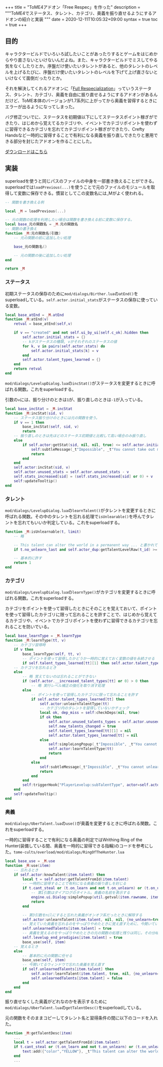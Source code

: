 +++
title = "ToME4アドオン「Free Respec」を作った"
description = """ToME4でステータス、タレント、カテゴリ、奥義を振り直せるようにするアドオンの紹介と実装
"""
date = 2020-12-11T10:05:32+09:00
syntax = true
toc = true
+++
<!--more-->
## 目的
キャラクタービルドでいろいろ試したいことがあったりするとゲームをはじめからやり直さないといけないんだよね。また、キャラクタービルドでミスしてやる気をなくしたりとか。序盤だけ使いたいタレントがあると、他のタレントのレベルを上げるたびに、序盤だけ使いたいタレントのレベルを下げて上げ直さないといけなくて面倒だったりとか。

それを解決してくれるアドオンに「[Full Respecialization][full]」っていうステータス、タレント、カテゴリ、奥義を自由に振り直せるようにするアドオンがあるんだけど、ToME本体のバージョンが1.7系列に上がってから奥義を習得するときにエラーが出るようになってしまった。

バグ修正ついでに、ステータスを初期値以下にしてステータスポイント稼ぎができたり、はじめから覚えてるカテゴリや、イベントでカテゴリポイントを使わずに習得できるカテゴリを忘れてカテゴリポイント稼ぎができたり、Crefty Handsなど一時的に習得することで有利になる奥義を振り直しできたりと悪用できる部分を封じたアドオンを作ることにした。

[ダウンロードはこちら][free]

## 実装
superloadを使うと同じパスのファイルの中身を一部書き換えることができる。superloadでは`loadPrevious(...)`を使うことで元のファイルのモジュールを取得して変数に保存できる。慣習としてこの変数名には_Mがよく使われる。
```lua
-- 関数を書き換える例

local _M = loadPrevious(...)

-- 元の関数の処理を利用したい場合は関数を書き換える前に変数に保存する。
local base_元の関数名 = _M.元の関数名
-- 関数の書き換え
function _M:元の関数名(引数)
	-- 元の関数の前に追加したい処理

	base_元の関数名()

	-- 元の関数の後に追加したい処理
end

return _M
```

### ステータス
初期ステータスの保存のために`mod/dialogs/Birther.lua`の`atEnd()`をsuperloadしている。`self.actor.initial_stats`がステータスの保存に使っている変数。

```lua
local base_atEnd = _M.atEnd
function _M:atEnd(v)
	retval = base_atEnd(self,v)

	if v == "created" and not self.ui_by_ui[self.c_ok].hidden then
		self.actor.initial_stats = {}
		-- kがステータスの種類, vがそれぞれのステータスの値
		for k, v in pairs(self.actor.stats) do
			self.actor.initial_stats[k] = v
		end
		self.actor.talent_types_learned = {}
	end
	return retval
end
```

`mod/dialogs/LevelupDialog.lua`の`incStat()`がステータスを変更するときに呼ばれる関数。これをsuperloadする。

引数の`v`には、振り分けのときは`1`が、振り直しのときは`-1`が入っている。

```lua
local base_incStat = _M.incStat
function _M:incStat(sid, v)
	-- ステータス振り分けのときには元の関数を使う。
	if v == 1 then
		base_incStat(self, sid, v)
		return
	-- 振り直しのときは先ほどのステータス初期値と比較して高い場合のみ振り直し
	else
		if self.actor:getStat(sid, nil, nil, true) <= self.actor.initial_stats[sid] then
			self:subtleMessage(_t"Impossible", _t"You cannot take out more points!", subtleMessageErrorColor)
			return
		end
	end
	self.actor:incStat(sid, v)
	self.actor.unused_stats = self.actor.unused_stats - v
	self.stats_increased[sid] = (self.stats_increased[sid] or 0) + v
	self:updateTooltip()
end
```

### タレント
`mod/dialogs/LevelupDialog.lua`の`learnTalent()`がタレントを変更するときに呼ばれる関数。その中のタレントを忘れる処理で`isUnlearable()`を呼んでタレントを忘れてもいいか判定している。これをsuperloadする。

```lua
function _M:isUnlearnable(t, limit)
	-- 略

	-- This talent can alter the world in a permanent way ... と書かれている直近4ポイントでも振り直せないタレントの振り直し防止
	if t.no_unlearn_last and self.actor_dup:getTalentLevelRaw(t_id) >= self.actor:getTalentLevelRaw(t_id) then return nil end

	-- 基本的に許す
	return 1
end
```

### カテゴリ
`mod/dialogs/LevelupDialog.lua`の`learnType()`がカテゴリを変更するときに呼ばれる関数。これをsuperloadする。

カテゴリをポイントを使って習得したときにそのことを覚えておいて、ポイントを使って習得したカテゴリに限って忘れることを許すことで、はじめから覚えてるカテゴリや、イベントでカテゴリポイントを使わずに習得できるカテゴリを忘れることを防いでいる。

```lua
local base_learnType = _M.learnType
function _M:learnType(tt, v)
	-- カテゴリ習得時
	if v then
		base_learnType(self, tt, v)
		-- ポイントを使って習得したかどうか一時的に覚えておく変数の値を永続させる
		if self.talent_types_learned[tt][1] then self.actor.talent_types_learned[tt] = true end
	-- カテゴリを忘れるとき
	else
		-- 略 覚えてないのは忘れることができない
		if (self.actor.__increased_talent_types[tt] or 0) > 0 then
			-- 略 実行レベル補正の強化を取り消す処理
		else
			-- ポイントを使って習得したカテゴリに限って忘れることを許す
			if self.actor.talent_types_learned[tt] then
				self.actor:unlearnTalentType(tt)
				-- カテゴリ内のタレントを習得していないかチェック
				local ok, dep_miss = self:checkDeps(nil, true)
				if ok then
					self.actor.unused_talents_types = self.actor.unused_talents_types + 1
					self.new_talents_changed = true
					self.talent_types_learned[tt][1] = nil
					self.actor.talent_types_learned[tt] = nil
				else
					self:simpleLongPopup(_t"Impossible", _t"You cannot unlearn this category because of: "..dep_miss, game.w * 0.4)
					self.actor:learnTalentType(tt)
					return
				end
			else
				self:subtleMessage(_t"Impossible", _t"You cannot unlearn this category!", subtleMessageWarningColor)
				return
			end
		end
		self:triggerHook{"PlayerLevelup:subTalentType", actor=self.actor, tt=tt}
	end
	self:updateTooltip()
end
```

### 奥義
`mod/dialogs/UberTalent.lua`の`use()`が奥義を変更するときに呼ばれる関数。これをsuperloadする。

一時的に習得することで有利になる奥義の判定ではWrithing Ring of the Hunter(装備している間、奥義を一時的に習得できる指輪)のコードを参考にした。`tome-cults/overload/mod/dialogs/RingOfTheHunter.lua`

```lua
local base_use = _M.use
function _M:use(item)
	-- 忘れるとき
	if self.actor:knowTalent(item.talent) then
		local t = self.actor:getTalentFromId(item.talent)
		-- 一時的に習得することで有利になる奥義の振り直しを封じる
		if t.cant_steal or (t.on_learn and not t.on_unlearn) or (t.on_unlearn and not t.on_learn) then
			-- 第1引数はダイアログのタイトル。奥義の名前を表示する
			engine.ui.Dialog:simplePopup(util.getval(item.rawname, item), "You cannot unlearn this talent!")
			return
		end

		-- 第3引数をnilにすると忘れた奥義がオンオフ系だったときに解除する
		self.actor:unlearnTalent(item.talent, nil, nil, {no_unlearn=true})
		-- 覚えていた奥義を忘れるのをやっぱりやめたときに覚え直すために、今開いているウィンドウで忘れたことを保存しておく
		self.unlearnedTalents[item.talent] = true
		-- 奥義を覚えるのをやっぱりやめたときの元の関数の処理と残りは同じ。その分岐に入るように変数を書き換えて元の関数を呼ぶ
		self.levelup_end_prodigies[item.talent] = true
		base_use(self, item)
	-- 覚えるとき
	else
		-- 基本的に元の関数に任せる
		base_use(self, item)
		-- 今開いてるウィンドウで忘れた奥義を覚え直す
		if self.unlearnedTalents[item.talent] then
			self.actor:learnTalent(item.talent, true, nil, {no_unlearn=true})
			self.unlearnedTalents[item.talent] = false
		end
	end
end
```

振り直せなくした奥義がどれなのかを表示するために`mod/dialogs/UberTalent.lua`の`getTalentDesc()`をsuperloadしている。

元の関数をそのままコピーしてタレント名と習得条件の間に以下のコードを入れた。
```lua
function _M:getTalentDesc(item)
	...
	local t = self.actor:getTalentFromId(item.talent)
	if t.cant_steal or (t.on_learn and not t.on_unlearn) or (t.on_unlearn and not t.on_learn) then
		text:add({"color","YELLOW"}, _t"This talent can alter the world in a permanent way; as such, you can never unlearn it once known.", {"color","LAST"}, true, true)
	end
	...
```

[full]:https://te4.org/games/addons/tome/FullRespec
[free]:https://te4.org/games/addons/tome/free-respec
